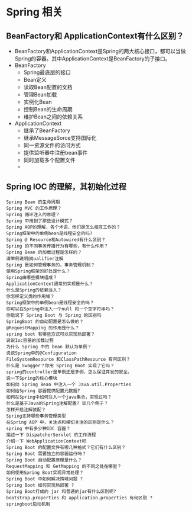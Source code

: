 # Spring 相关
## BeanFactory和 ApplicationContext有什么区别？
- BeanFactory和ApplicationContext是Spring的两大核心接口，都可以当做Spring的容器。其中ApplicationContext是BeanFactory的子接口。
- BeanFactory
  - Spring最底层的接口
  - Bean定义
  - 读取Bean配置的文档
  - 管理Bean加载
  - 实例化Bean
  - 控制Bean的生命周期
  - 维护Bean之间的依赖关系
- ApplicationContext
  - 继承了BeanFactory
  - 继承MessageSorce支持国际化
  - 同一资源文件的访问方式
  - 提供监听器中注册bean事件
  - 同时加载多个配置文件
  - 
## Spring IOC 的理解，其初始化过程
    Spring Bean 的生命周期
    Spring MVC 的工作原理？
    Spring 循环注入的原理？
    Spring 中用到了那些设计模式？
    Spring AOP的理解，各个术语，他们是怎么相互工作的？
    Spring框架中的单例bean是线程安全的吗?
    Spring @ Resource和Autowired有什么区别？
    Spring 的不同事务传播行为有哪些，有什么作用？
    Spring Bean 的加载过程是怎样的？
    请举例说明@Qualifier注解
    Spring 是如何管理事务的，事务管理机制？
    使用Spring框架的好处是什么？
    Spring由哪些模块组成？
    ApplicationContext通常的实现是什么？
    什么是Spring的依赖注入？
    你怎样定义类的作用域？
    Spring框架中的单例bean是线程安全的吗？
    你可以在Spring中注入一个null 和一个空字符串吗？
    你能说下 Spring Boot 与 Spring 的区别吗
    SpringBoot 的自动配置是怎么做的？
    @RequestMapping 的作用是什么？
    spring boot 有哪些方式可以实现热部署？
    说说Ioc容器的加载过程
    为什么 Spring 中的 bean 默认为单例？
    说说Spring中的@Configuration
    FileSystemResource 和ClassPathResource 有何区别？
    什么是 Swagger？你用 Spring Boot 实现了它吗？
    spring的controller是单例还是多例，怎么保证并发的安全。
    说一下Spring的核心模块
    如何向 Spring Bean 中注入一个 Java.util.Properties
    如何给Spring 容器提供配置元数据?
    如何在Spring中如何注入一个java集合，实现过吗？
    什么是基于Java的Spring注解配置? 举几个例子？
    怎样开启注解装配？
    Spring支持哪些事务管理类型
    在Spring AOP 中，关注点和横切关注的区别是什么？
    spring 中有多少种IOC 容器？
    描述一下 DispatcherServlet 的工作流程
    介绍一下 WebApplicationContext吧
    Spring Boot 的配置文件有哪几种格式？它们有什么区别？
    Spring Boot 需要独立的容器运行吗？
    Spring Boot 自动配置原理是什么？
    RequestMapping 和 GetMapping 的不同之处在哪里？
    如何使用Spring Boot实现异常处理？
    Spring Boot 中如何解决跨域问题 ?
    Spring Boot 如何实现热部署 ?
    Spring Boot打成的 jar 和普通的jar有什么区别呢?
    bootstrap.properties 和 application.properties 有何区别 ?
    springboot启动机制